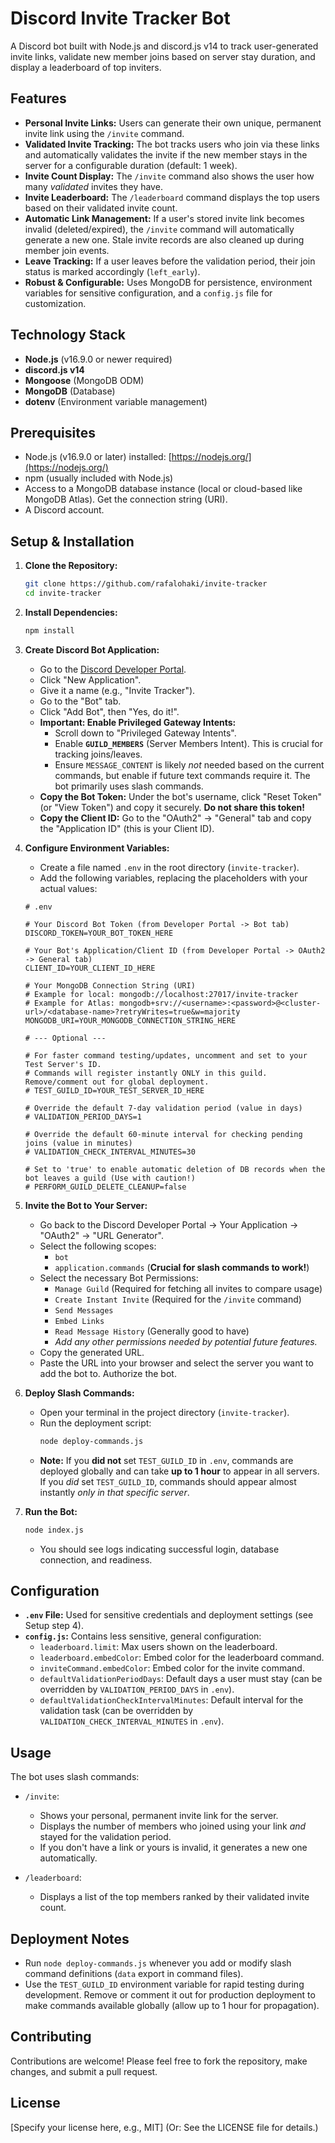 # Discord Invite Tracker Bot

A Discord bot built with Node.js and discord.js v14 to track user-generated invite links, validate new member joins based on server stay duration, and display a leaderboard of top inviters.

## Features

*   **Personal Invite Links:** Users can generate their own unique, permanent invite link using the `/invite` command.
*   **Validated Invite Tracking:** The bot tracks users who join via these links and automatically validates the invite if the new member stays in the server for a configurable duration (default: 1 week).
*   **Invite Count Display:** The `/invite` command also shows the user how many *validated* invites they have.
*   **Invite Leaderboard:** The `/leaderboard` command displays the top users based on their validated invite count.
*   **Automatic Link Management:** If a user's stored invite link becomes invalid (deleted/expired), the `/invite` command will automatically generate a new one. Stale invite records are also cleaned up during member join events.
*   **Leave Tracking:** If a user leaves before the validation period, their join status is marked accordingly (`left_early`).
*   **Robust & Configurable:** Uses MongoDB for persistence, environment variables for sensitive configuration, and a `config.js` file for customization.

## Technology Stack

*   **Node.js** (v16.9.0 or newer required)
*   **discord.js v14**
*   **Mongoose** (MongoDB ODM)
*   **MongoDB** (Database)
*   **dotenv** (Environment variable management)

## Prerequisites

*   Node.js (v16.9.0 or later) installed: [https://nodejs.org/](https://nodejs.org/)
*   npm (usually included with Node.js)
*   Access to a MongoDB database instance (local or cloud-based like MongoDB Atlas). Get the connection string (URI).
*   A Discord account.

## Setup & Installation

1.  **Clone the Repository:**
    ```bash
    git clone https://github.com/rafalohaki/invite-tracker
    cd invite-tracker
    ```

2.  **Install Dependencies:**
    ```bash
    npm install
    ```

3.  **Create Discord Bot Application:**
    *   Go to the [Discord Developer Portal](https://discord.com/developers/applications).
    *   Click "New Application".
    *   Give it a name (e.g., "Invite Tracker").
    *   Go to the "Bot" tab.
    *   Click "Add Bot", then "Yes, do it!".
    *   **Important: Enable Privileged Gateway Intents:**
        *   Scroll down to "Privileged Gateway Intents".
        *   Enable **`GUILD_MEMBERS`** (Server Members Intent). This is crucial for tracking joins/leaves.
        *   Ensure `MESSAGE_CONTENT` is likely *not* needed based on the current commands, but enable if future text commands require it. The bot primarily uses slash commands.
    *   **Copy the Bot Token:** Under the bot's username, click "Reset Token" (or "View Token") and copy it securely. **Do not share this token!**
    *   **Copy the Client ID:** Go to the "OAuth2" -> "General" tab and copy the "Application ID" (this is your Client ID).

4.  **Configure Environment Variables:**
    *   Create a file named `.env` in the root directory (`invite-tracker`).
    *   Add the following variables, replacing the placeholders with your actual values:

    ```dotenv
    # .env

    # Your Discord Bot Token (from Developer Portal -> Bot tab)
    DISCORD_TOKEN=YOUR_BOT_TOKEN_HERE

    # Your Bot's Application/Client ID (from Developer Portal -> OAuth2 -> General tab)
    CLIENT_ID=YOUR_CLIENT_ID_HERE

    # Your MongoDB Connection String (URI)
    # Example for local: mongodb://localhost:27017/invite-tracker
    # Example for Atlas: mongodb+srv://<username>:<password>@<cluster-url>/<database-name>?retryWrites=true&w=majority
    MONGODB_URI=YOUR_MONGODB_CONNECTION_STRING_HERE

    # --- Optional ---

    # For faster command testing/updates, uncomment and set to your Test Server's ID.
    # Commands will register instantly ONLY in this guild. Remove/comment out for global deployment.
    # TEST_GUILD_ID=YOUR_TEST_SERVER_ID_HERE

    # Override the default 7-day validation period (value in days)
    # VALIDATION_PERIOD_DAYS=1

    # Override the default 60-minute interval for checking pending joins (value in minutes)
    # VALIDATION_CHECK_INTERVAL_MINUTES=30

    # Set to 'true' to enable automatic deletion of DB records when the bot leaves a guild (Use with caution!)
    # PERFORM_GUILD_DELETE_CLEANUP=false
    ```

5.  **Invite the Bot to Your Server:**
    *   Go back to the Discord Developer Portal -> Your Application -> "OAuth2" -> "URL Generator".
    *   Select the following scopes:
        *   `bot`
        *   `application.commands` (**Crucial for slash commands to work!**)
    *   Select the necessary Bot Permissions:
        *   `Manage Guild` (Required for fetching all invites to compare usage)
        *   `Create Instant Invite` (Required for the `/invite` command)
        *   `Send Messages`
        *   `Embed Links`
        *   `Read Message History` (Generally good to have)
        *   *Add any other permissions needed by potential future features.*
    *   Copy the generated URL.
    *   Paste the URL into your browser and select the server you want to add the bot to. Authorize the bot.

6.  **Deploy Slash Commands:**
    *   Open your terminal in the project directory (`invite-tracker`).
    *   Run the deployment script:
        ```bash
        node deploy-commands.js
        ```
    *   **Note:** If you **did not** set `TEST_GUILD_ID` in `.env`, commands are deployed globally and can take **up to 1 hour** to appear in all servers. If you *did* set `TEST_GUILD_ID`, commands should appear almost instantly *only in that specific server*.

7.  **Run the Bot:**
    ```bash
    node index.js
    ```
    *   You should see logs indicating successful login, database connection, and readiness.

## Configuration

*   **`.env` File:** Used for sensitive credentials and deployment settings (see Setup step 4).
*   **`config.js`:** Contains less sensitive, general configuration:
    *   `leaderboard.limit`: Max users shown on the leaderboard.
    *   `leaderboard.embedColor`: Embed color for the leaderboard command.
    *   `inviteCommand.embedColor`: Embed color for the invite command.
    *   `defaultValidationPeriodDays`: Default days a user must stay (can be overridden by `VALIDATION_PERIOD_DAYS` in `.env`).
    *   `defaultValidationCheckIntervalMinutes`: Default interval for the validation task (can be overridden by `VALIDATION_CHECK_INTERVAL_MINUTES` in `.env`).

## Usage

The bot uses slash commands:

*   `/invite`:
    *   Shows your personal, permanent invite link for the server.
    *   Displays the number of members who joined using your link *and* stayed for the validation period.
    *   If you don't have a link or yours is invalid, it generates a new one automatically.

*   `/leaderboard`:
    *   Displays a list of the top members ranked by their validated invite count.

## Deployment Notes

*   Run `node deploy-commands.js` whenever you add or modify slash command definitions (`data` export in command files).
*   Use the `TEST_GUILD_ID` environment variable for rapid testing during development. Remove or comment it out for production deployment to make commands available globally (allow up to 1 hour for propagation).

## Contributing

Contributions are welcome! Please feel free to fork the repository, make changes, and submit a pull request.

## License

[Specify your license here, e.g., MIT] (Or: See the LICENSE file for details.)